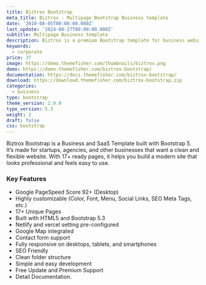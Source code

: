 ```yaml
---
title: Biztrox Bootstrap
meta_title: Biztrox - Multipage Bootstrap Business template
date: '2019-08-05T00:00:00.000Z'
last_update: '2024-08-27T00:00:00.000Z'
subtitle: Multipage Business template
description: Biztrox is a premium Bootstrap template for business websites.
keywords:
  - corporate
price: 37
image: https://demo.themefisher.com/thumbnails/biztrox.png
demo: https://demo.themefisher.com/biztrox-bootstrap/
documentation: https://docs.themefisher.com/biztrox-bootstrap/
download: https://download.themefisher.com/biztrox-bootstrap.zip
categories:
  - business
type: bootstrap
theme_version: 2.0.0
type_version: 5.3
weight: 2
draft: false
css: bootstrap
---
```

Biztrox Bootstrap is a Business and SaaS Template built with Bootstrap 5. It’s made for startups, agencies, and other businesses that want a clean and flexible website. With 17+ ready pages, it helps you build a modern site that looks professional and feels easy to use.

### Key Features

* Google PageSpeed Score 92+ (Desktop)
* Highly customizable (Color, Font, Menu, Social Links, SEO Meta Tags, etc.)
* 17+ Unique Pages
* Built with HTML5 and Bootstrap 5.3
* Netlify and vercel setting pre-configured
* Google Map integrated
* Contact form support
* Fully responsive on desktops, tablets, and smartphones
* SEO Friendly
* Clean folder structure
* Simple and easy development
* Free Update and Premium Support
* Detail Documentation.
